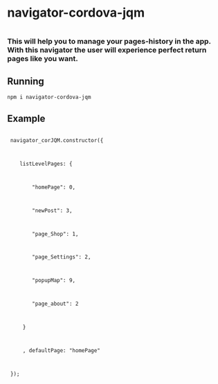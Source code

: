 <h1>navigator-cordova-jqm<h1>

<h3>This will help you to manage your pages-history in the app.
  With this navigator the user will experience perfect return pages like you want.</h3>

<h2>Running</h2>
<pre>
<code>npm i navigator-cordova-jqm</code>
</pre>

<h2>Example</h2>
<pre>
<code> 
 navigator_corJQM.constructor({
     <p></p>
    listLevelPages: {
        <p></p>
        "homePage": 0,
        <p></p>
        "newPost": 3,
        <p></p>
        "page_Shop": 1,
        <p></p>
        "page_Settings": 2,
        <p></p>
        "popupMap": 9,
        <p></p>
        "page_about": 2
        <p></p>
     }
     <p></p>
     , defaultPage: "homePage"
     <p></p>
 });
</code>
</pre>

